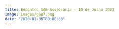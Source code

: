 ```yaml
---
title: Encontro GAE Assessoria - 10 de Julho 2023
image: images/gae7.png
date: "2020-01-06T00:00:00"
---
```

